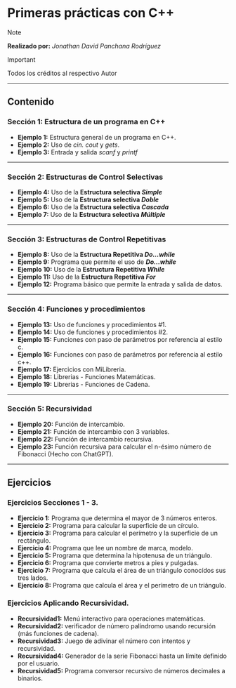 # **Primeras prácticas con C++**

>[!NOTE]
>
> **Realizado por:** _Jonathan David Panchana Rodríguez_

>[!IMPORTANT]
> 
> Todos los créditos al respectivo Autor

---

## **Contenido**

### **Sección 1: Estructura de un programa en C++**

- **Ejemplo 1:** Estructura general de un programa en C++. 
- **Ejemplo 2:** Uso de _cin._ _cout_ y _gets_. 
- **Ejemplo 3:** Entrada y salida _scanf_ y _printf_ 

---

### **Sección 2: Estructuras de Control Selectivas**

- **Ejemplo 4:** Uso de la **Estructura selectiva _Simple_**
- **Ejemplo 5:** Uso de la **Estructura selectiva _Doble_** 
- **Ejemplo 6:** Uso de la **Estructura selectiva _Cascada_**
- **Ejemplo 7:** Uso de la **Estructura selectiva _Múltiple_**

---

### **Sección 3: Estructuras de Control Repetitivas**

- **Ejemplo 8:** Uso de la **Estructura Repetitiva _Do...while_**
- **Ejemplo 9:** Programa que permite el uso de **_Do...while_**
- **Ejemplo 10:** Uso de la **Estructura Repetitiva _While_**
- **Ejemplo 11:** Uso de la **Estructura Repetitiva _For_**
- **Ejemplo 12:** Programa básico que permite la entrada y salida de datos.

---

### **Sección 4: Funciones y procedimientos**

- **Ejemplo 13:** Uso de funciones y procedimientos #1.
- **Ejemplo 14:** Uso de funciones y procedimientos #2.
- **Ejemplo 15:** Funciones con paso de parámetros por referencia al estilo c.
- **Ejemplo 16:** Funciones con paso de parámetros por referencia al estilo c++.
- **Ejemplo 17:** Ejercicios con MiLibreria.
- **Ejemplo 18:** Librerias - Funciones Matemáticas.
- **Ejemplo 19:** Librerias - Funciones de Cadena.

---

### **Sección 5: Recursividad**

- **Ejemplo 20:** Función de intercambio.
- **Ejemplo 21:** Función de intercambio con 3 variables.
- **Ejemplo 22:** Función de intercambio recursiva.
- **Ejemplo 23:** Función recursiva para calcular el n-ésimo número de Fibonacci (Hecho con ChatGPT).

---

## **Ejercicios**

### **Ejercicios Secciones 1 - 3.**

- **Ejercicio 1:** Programa que determina el mayor de 3 números enteros.
- **Ejercicio 2:** Programa para calcular la superficie de un círculo.
- **Ejercicio 3:** Programa para calcular el perímetro y la superficie de un rectángulo.
- **Ejercicio 4:** Programa que lee un nombre de marca, modelo.
- **Ejercicio 5:** Programa que determina la hipotenusa de un triángulo.
- **Ejercicio 6:** Programa que convierte metros a pies y pulgadas.
- **Ejercicio 7:** Programa que calcula el área de un triángulo conocídos sus tres lados.
- **Ejercicio 8:** Programa que calcula el área y el perímetro de un triángulo.

### **Ejercicios Aplicando Recursividad.**

- **Recursividad1:** Menú interactivo para operaciones matemáticas.
- **Recursividad2:** verificador de número palíndromo usando recursión (más funciones de cadena).
- **Recursividad3:** Juego de adivinar el número con intentos y recursividad.
- **Recursividad4:** Generador de la serie Fibonacci hasta un límite definido por el usuario.
- **Recursividad5:** Programa conversor recursivo de números decimales a binarios.



